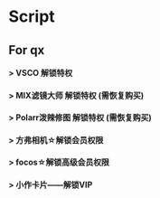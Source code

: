 # Script
## For qx

**> VSCO 解锁特权**
#### > MIX滤镜大师 解锁特权 (需恢复购买) 
#### > Polarr泼辣修图 解锁特权 (需恢复购买) 
#### > 方弗相机☆解锁会员权限
#### > focos☆解锁高级会员权限
#### > 小作卡片——解锁VIP
